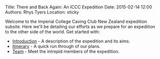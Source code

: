 Title: There and Back Again: An ICCC Expedition
Date: 2015-02-14 12:00
Authors: Rhys Tyers
Location: sticky

Welcome to the Imperial College Caving Club New Zealand expedition subsite. Here we'll be detailing our efforts as we prepare for an expedition to the other side of the world. Get started with:

* [Introduction]({filename}/pages/Introduction.md) - A description of the expedition and its aims. 
* [Itinerary]({filename}/pages/Itinerary.md) - A quick run through of our plans.
* [Team]({filename}/pages/Team.md) - Meet the intrepid members of the expedition.
